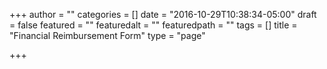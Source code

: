 +++
author = ""
categories = []
date = "2016-10-29T10:38:34-05:00"
draft = false
featured = ""
featuredalt = ""
featuredpath = ""
tags = []
title = "Financial Reimbursement Form"
type = "page"

+++
<div class="cognito"><script>Cognito.load("forms", { id: "4" });</script></div>